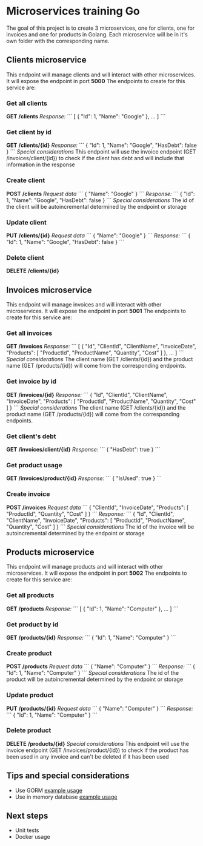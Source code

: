 # Microservices training Go

The goal of this project is to create 3 microservices, one for clients, one for invoices and one for products in Golang. Each microservice will be in it's own folder with the corresponding name.

## Clients microservice

This endpoint will manage clients and will interact with other microservices. It will expose the endpoint in port **5000**
The endpoints to create for this service are:

### Get all clients
**GET**
**/clients**
*Response:*
´´´
[
	{
		"Id": 1,
		"Name": "Google"
	},
	...
]
´´´

### Get client by id
**GET**
**/clients/{id}**
*Response:*
´´´
{
	"Id": 1,
	"Name": "Google",
	"HasDebt": false
}
´´´
*Special considerations*
This endpoint will use the invoice endpoint (GET /invoices/client/{id}) to check if the client has debt and will include that information in the response

### Create client
**POST**
**/clients**
*Request data*
´´´
{
	"Name": "Google"
}
´´´
*Response:*
´´´
{
	"Id": 1,
	"Name": "Google",
	"HasDebt": false
}
´´´
*Special considerations*
The id of the client will be autoincremental determined by the endpoint or storage

### Update client
**PUT**
**/clients/{id}**
*Request data*
´´´
{
	"Name": "Google"
}
´´´
*Response:*
´´´
{
	"Id": 1,
	"Name": "Google",
	"HasDebt": false
}
´´´

### Delete client
**DELETE**
**/clients/{id}**

## Invoices microservice

This endpoint will manage invoices and will interact with other microservices. It will expose the endpoint in port **5001**
The endpoints to create for this service are:

### Get all invoices
**GET**
**/invoices**
*Response:*
´´´
[
	{
		"Id",
		"ClientId",
		"ClientName",
		"InvoiceDate",
		"Products": [
			"ProductId",
			"ProductName",
			"Quantity",
			"Cost"
		]
	},
	...
]
´´´
*Special considerations*
The client name (GET /clients/{id}) and the product name (GET /products/{id}) will come from the corresponding endpoints.

### Get invoice by id
**GET**
**/invoices/{id}**
*Response:*
´´´
{
	"Id",
	"ClientId",
	"ClientName",
	"InvoiceDate",
	"Products": [
		"ProductId",
		"ProductName",
		"Quantity",
		"Cost"
	]
}
´´´
*Special considerations*
The client name (GET /clients/{id}) and the product name (GET /products/{id}) will come from the corresponding endpoints.

### Get client's debt
**GET**
**/invoices/client/{id}**
*Response:*
´´´
{
	"HasDebt": true 
}
´´´

### Get product usage
**GET**
**/invoices/product/{id}**
*Response:*
´´´
{
	"IsUsed": true 
}
´´´

### Create invoice
**POST**
**/invoices**
*Request data*
´´´
{
	"ClientId",
	"InvoiceDate",
	"Products": [
		"ProductId",
		"Quantity",
		"Cost"
	]
}
´´´
*Response:*
´´´
{
	"Id",
	"ClientId",
	"ClientName",
	"InvoiceDate",
	"Products": [
		"ProductId",
		"ProductName",
		"Quantity",
		"Cost"
	]
}
´´´
*Special considerations*
The id of the invoice will be autoincremental determined by the endpoint or storage

## Products microservice

This endpoint will manage products and will interact with other microservices. It will expose the endpoint in port **5002**
The endpoints to create for this service are:

### Get all products
**GET**
**/products**
*Response:*
´´´
[
	{
		"Id": 1,
		"Name": "Computer"
	},
	...
]
´´´

### Get product by id
**GET**
**/products/{id}**
*Response:*
´´´
{
	"Id": 1,
	"Name": "Computer"
}
´´´

### Create product
**POST**
**/products**
*Request data*
´´´
{
	"Name": "Computer"
}
´´´
*Response:*
´´´
{
	"Id": 1,
	"Name": "Computer"
}
´´´
*Special considerations*
The id of the product will be autoincremental determined by the endpoint or storage

### Update product
**PUT**
**/products/{id}**
*Request data*
´´´
{
	"Name": "Computer"
}
´´´
*Response:*
´´´
{
	"Id": 1,
	"Name": "Computer"
}
´´´

### Delete product
**DELETE**
**/products/{id}**
*Special considerations*
This endpoint will use the invoice endpoint (GET /invoices/product/{id}) to check if the product has been used in any invoice and can't be deleted if it has been used
		
## Tips and special considerations
- Use GORM [example usage](https://github.com/mludeiro/go-micro)
- Use in memory database [example usage](https://github.com/mludeiro/go-micro)

## Next steps
- Unit tests
- Docker usage